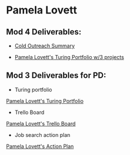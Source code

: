 # Pamela Lovett

## Mod 4 Deliverables:

* [Cold Outreach Summary ](https://docs.google.com/document/d/1y36Ztv2pvjHvAFZvKfiwXMBNuf68v31Jz_ei1WFYVPs/edit?usp=sharing)

* [Pamela Lovett's Turing Portfolio w/3 projects](https://www.turing.io/alumni/pamela-lovett)

## Mod 3 Deliverables for PD:

* Turing portfolio

[Pamela Lovett's Turing Portfolio](https://www.turing.io/alumni/pamela-lovett)

* Trello Board

[Pamela Lovett's Trello Board](https://trello.com/b/xxV70rbj/job-tracker)

* Job search action plan

[Pamela Lovett's Action Plan](https://docs.google.com/document/d/1_Qyvt0aOKVPrJOnekM4g5Mk-yZlAoNsw644s5HGmPy4/edit?usp=sharing)
